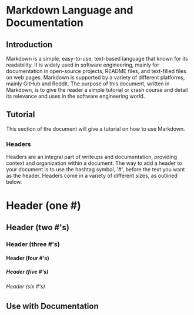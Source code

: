 # Markdown Language and Documentation

## Introduction
Markdown is a simple, easy-to-use, text-based language that known for its readability. It is widely used in software engineering, mainly for documentation in open-source projects, README files, and text-filled files on web pages. Markdown is supported by a variety of different platforms, mainly GitHub and Reddit. The purpose of this document, written in Markdown, is to give the reader a simple tutorial or crash course and detail its relevance and uses in the software engineering world.

## Tutorial
This section of the document will give a tutorial on how to use Markdown.

### Headers
Headers are an integral part of writeups and documentation, providing context and organization within a document. The way to add a header to your document is to use the hashtag symbol, '#', before the text you want as the header. Headers come in a variety of different sizes, as outlined below.

# Header (one #)
## Header (two #'s)
### Header (three #'s)
#### Header (four #'s)
##### Header (five #'s)
###### Header (six #'s)

## Use with Documentation
